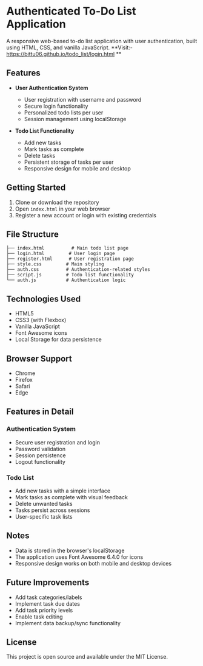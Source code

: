 # Authenticated To-Do List Application

A responsive web-based to-do list application with user authentication, built using HTML, CSS, and vanilla JavaScript.
**Visit:- https://bittu06.github.io/todo_list/login.html **

## Features

- **User Authentication System**
  - User registration with username and password
  - Secure login functionality
  - Personalized todo lists per user
  - Session management using localStorage

- **Todo List Functionality**
  - Add new tasks
  - Mark tasks as complete
  - Delete tasks
  - Persistent storage of tasks per user
  - Responsive design for mobile and desktop

## Getting Started

1. Clone or download the repository
2. Open `index.html` in your web browser
3. Register a new account or login with existing credentials

## File Structure

```
├── index.html          # Main todo list page
├── login.html         # User login page
├── register.html      # User registration page
├── style.css         # Main styling
├── auth.css          # Authentication-related styles
├── script.js         # Todo list functionality
└── auth.js           # Authentication logic
```

## Technologies Used

- HTML5
- CSS3 (with Flexbox)
- Vanilla JavaScript
- Font Awesome icons
- Local Storage for data persistence

## Browser Support

- Chrome
- Firefox
- Safari
- Edge

## Features in Detail

### Authentication System
- Secure user registration and login
- Password validation
- Session persistence
- Logout functionality

### Todo List
- Add new tasks with a simple interface
- Mark tasks as complete with visual feedback
- Delete unwanted tasks
- Tasks persist across sessions
- User-specific task lists

## Notes

- Data is stored in the browser's localStorage
- The application uses Font Awesome 6.4.0 for icons
- Responsive design works on both mobile and desktop devices

## Future Improvements

- Add task categories/labels
- Implement task due dates
- Add task priority levels
- Enable task editing
- Implement data backup/sync functionality

## License

This project is open source and available under the MIT License.
